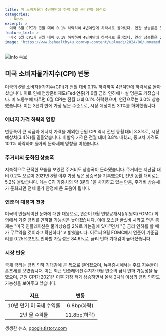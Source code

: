 ```yaml
---
title: 미 소비자물가 4년여만에 하락 9월 금리인하 청신호
categories:
  - News
excerpt: >
  미국 6월 CPI가 전월 대비 0.1% 하락하여 4년여만에 하락세로 돌아섰다. 연간 상승률은 3.0%로 예상치인 3.1%를 하회했고, 변동폭이 큰 식품과 에너지 제외 CPI도 예상치를 밑돌았다. 이는 휘발유 가격 하락과 주거비 상승 둔화로 인한 것으로, 연준의 9월 금리 인하 가능성이 높아졌다. 주거비의 둔화는 전체 물가 안정에 기여할 것으로 보이며, 국채금리는 금리 인하 기대에 따라 상당 폭으로 하락하며, 주요 지수는 혼조세로 마감했다.
feature_text: >
  미국 6월 CPI가 전월 대비 0.1% 하락하여 4년여만에 하락세로 돌아섰다. 연간 상승률은 3.0%로 예상치인 3.1%를 하회했고, 변동폭이 큰 식품과 에너지 제외 CPI도 예상치를 밑돌았다. 이는 휘발유 가격 하락과 주거비 상승 둔화로 인한 것으로, 연준의 9월 금리 인하 가능성이 높아졌다. 주거비의 둔화는 전체 물가 안정에 기여할 것으로 보이며, 국채금리는 금리 인하 기대에 따라 상당 폭으로 하락하며, 주요 지수는 혼조세로 마감했다.
image: 'https://www.behealthy4u.com/wp-content/uploads/2024/06/unnamed-file.png'
---
```


<p><img src="https://www.behealthy4u.com/wp-content/uploads/2024/06/unnamed-file.png" alt="info 속보" /></p>

<h2 data-ke-size="size26">미국 소비자물가지수(CPI) 변동</h2>

<p data-ke-size="size16">미국의 6월 소비자물가지수(CPI)가 전월 대비 0.1% 하락하여 4년여만에 하락세로 돌아섰습니다. 이로 인해 연방준비제도(Fed·연준)가 9월 금리 인하에 나설 명분도 커졌습니다. 미 노동부에 따르면 6월 CPI는 전월 대비 0.1% 하락했으며, 연간으로는 3.0% 상승했습니다. 이는 3년여 만에 가장 낮은 수준으로, 시장 예상치인 3.1%를 하회했습니다.</p>

<h3 data-ke-size="size24">에너지 가격 하락의 영향</h3>

<p data-ke-size="size16">변동폭이 큰 식품과 에너지 가격을 제외한 근원 CPI 역시 전년 동월 대비 3.3%로, 시장예상치(3.4%)를 밑돌았습니다. 휘발유 가격은 전월 대비 3.8% 내렸고, 중고차 가격도 10.1% 하락하며 물가의 둔화세에 영향을 미쳤습니다.</p>

<h3 data-ke-size="size24">주거비의 둔화된 상승폭</h3>

<p data-ke-size="size16">지속적으로 끈적한 모습을 보였던 주거비도 상승폭이 둔화됐습니다. 주거비는 지난달 대비 0.2% 오르며 2021년 8월 이후 가장 낮은 상승폭을 기록했으며, 전년 동월 대비로는 5.2% 올랐습니다. 이는 CPI 가중치의 약 3분의 1을 차지하고 있는 만큼, 주거비 상승세가 둔화되면 전체 물가 안정에 큰 도움이 됩니다.</p>

<h3 data-ke-size="size24">연준의 대응과 전망</h3>

<p data-ke-size="size16">미국의 인플레이션 둔화에 대한 대응으로, 연준이 9월 연방공개시장위원회(FOMC) 회의에서 기준 금리를 인하할 가능성은 높아졌습니다. 이에 오스탄 굴스비 시카고 연은 총재는 "미국 인플레이션은 물가상승률 2%로 가는길에 있다"면서 "곧 금리 인하를 할 때가 무르익을 것이라고 확신하다"고 밝혔습니다. 이로써 9월 FOMC에서 연준이 기준금리를 0.25%포인트 인하할 가능성은 84.6%로, 금리 인하 기대감이 높아졌습니다.</p>

<h3 data-ke-size="size24">시장 반응</h3>

<p data-ke-size="size16">국채 금리는 금리 인하 기대감에 큰 폭으로 떨어졌으며, 뉴욕증시에서는 주요 지수들이 혼조세를 보였습니다. 이는 최근 인플레이션 수치가 9월 연준의 금리 인하 가능성을 높였으며, 근원 CPI가 2021년 이후 가장 적게 상승하면서 올해 2차례 이상의 금리 인하도 가능성을 보여주고 있습니다.</p>

<table>
<thead>
<tr>
<td style="text-align: center; height: 17px;"><b>지표</b></td>
<td style="text-align: center; height: 17px;"><b>변동</b></td>
</tr>
</thead>
<tbody>
<tr>
<td style="text-align: center; height: 17px;">10년 만기 미 국채 수익률</td>
<td style="text-align: center; height: 17px;">6.8bp(하락)</td>
</tr>
<tr>
<td style="text-align: center; height: 17px;">2년 물 수익률</td>
<td style="text-align: center; height: 17px;">11.8bp(하락)</td>
</tr>
</tbody>
</table>
생생한 뉴스, <a href="https://qoogle.tistory.com" rel="dofollow">qoogle.tistory.com</a>


